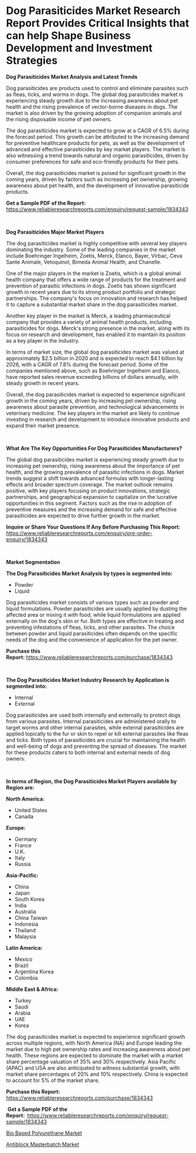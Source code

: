<p><h1>Dog Parasiticides Market Research Report Provides Critical Insights that can help Shape Business Development and Investment Strategies</h1></p><p><strong>Dog Parasiticides Market Analysis and Latest Trends</strong></p>
<p><p>Dog parasiticides are products used to control and eliminate parasites such as fleas, ticks, and worms in dogs. The global dog parasiticides market is experiencing steady growth due to the increasing awareness about pet health and the rising prevalence of vector-borne diseases in dogs. The market is also driven by the growing adoption of companion animals and the rising disposable income of pet owners.</p><p>The dog parasiticides market is expected to grow at a CAGR of 6.5% during the forecast period. This growth can be attributed to the increasing demand for preventive healthcare products for pets, as well as the development of advanced and effective parasiticides by key market players. The market is also witnessing a trend towards natural and organic parasiticides, driven by consumer preferences for safe and eco-friendly products for their pets.</p><p>Overall, the dog parasiticides market is poised for significant growth in the coming years, driven by factors such as increasing pet ownership, growing awareness about pet health, and the development of innovative parasiticide products.</p></p>
<p><strong>Get a Sample PDF of the Report:&nbsp;</strong> <a href="https://www.reliableresearchreports.com/enquiry/request-sample/1834343">https://www.reliableresearchreports.com/enquiry/request-sample/1834343</a></p>
<p>&nbsp;</p>
<p><strong>Dog Parasiticides Major Market Players</strong></p>
<p><p>The dog parasiticides market is highly competitive with several key players dominating the industry. Some of the leading companies in the market include Boehringer Ingelheim, Zoetis, Merck, Elanco, Bayer, Virbac, Ceva Sante Animale, Vetoquinol, Bimeda Animal Health, and Chanelle.</p><p>One of the major players in the market is Zoetis, which is a global animal health company that offers a wide range of products for the treatment and prevention of parasitic infections in dogs. Zoetis has shown significant growth in recent years due to its strong product portfolio and strategic partnerships. The company's focus on innovation and research has helped it to capture a substantial market share in the dog parasiticides market.</p><p>Another key player in the market is Merck, a leading pharmaceutical company that provides a variety of animal health products, including parasiticides for dogs. Merck's strong presence in the market, along with its focus on research and development, has enabled it to maintain its position as a key player in the industry.</p><p>In terms of market size, the global dog parasiticides market was valued at approximately $2.5 billion in 2020 and is expected to reach $4.1 billion by 2026, with a CAGR of 7.8% during the forecast period. Some of the companies mentioned above, such as Boehringer Ingelheim and Elanco, have reported sales revenue exceeding billions of dollars annually, with steady growth in recent years.</p><p>Overall, the dog parasiticides market is expected to experience significant growth in the coming years, driven by increasing pet ownership, rising awareness about parasite prevention, and technological advancements in veterinary medicine. The key players in the market are likely to continue investing in research and development to introduce innovative products and expand their market presence.</p></p>
<p>&nbsp;</p>
<p><strong>What Are The Key Opportunities For Dog Parasiticides Manufacturers?</strong></p>
<p><p>The global dog parasiticides market is experiencing steady growth due to increasing pet ownership, rising awareness about the importance of pet health, and the growing prevalence of parasitic infections in dogs. Market trends suggest a shift towards advanced formulas with longer-lasting effects and broader spectrum coverage. The market outlook remains positive, with key players focusing on product innovations, strategic partnerships, and geographical expansion to capitalize on the lucrative opportunities in this segment. Factors such as the rise in adoption of preventive measures and the increasing demand for safe and effective parasiticides are expected to drive further growth in the market.</p></p>
<p><strong>Inquire or Share Your Questions If Any Before Purchasing This Report:</strong> <a href="https://www.reliableresearchreports.com/enquiry/pre-order-enquiry/1834343">https://www.reliableresearchreports.com/enquiry/pre-order-enquiry/1834343</a></p>
<p>&nbsp;</p>
<p><strong>Market Segmentation</strong></p>
<p><strong>The Dog Parasiticides Market Analysis by types is segmented into:</strong></p>
<p><ul><li>Powder</li><li>Liquid</li></ul></p>
<p><p>Dog parasiticides market consists of various types such as powder and liquid formulations. Powder parasiticides are usually applied by dusting the affected area or mixing it with food, while liquid formulations are applied externally on the dog's skin or fur. Both types are effective in treating and preventing infestations of fleas, ticks, and other parasites. The choice between powder and liquid parasiticides often depends on the specific needs of the dog and the convenience of application for the pet owner.</p></p>
<p><strong>Purchase this Report:&nbsp;</strong><a href="https://www.reliableresearchreports.com/purchase/1834343">https://www.reliableresearchreports.com/purchase/1834343</a></p>
<p>&nbsp;</p>
<p><strong>The Dog Parasiticides Market Industry Research by Application is segmented into:</strong></p>
<p><ul><li>Internal</li><li>External</li></ul></p>
<p><p>Dog parasiticides are used both internally and externally to protect dogs from various parasites. Internal parasiticides are administered orally to target worms and other internal parasites, while external parasiticides are applied topically to the fur or skin to repel or kill external parasites like fleas and ticks. Both types of parasiticides are crucial for maintaining the health and well-being of dogs and preventing the spread of diseases. The market for these products caters to both internal and external needs of dog owners.</p></p>
<p>&nbsp;</p>
<p><strong>In terms of Region, the Dog Parasiticides Market Players available by Region are:</strong></p>
<p>
    <p> <strong> North America: </strong>
        <ul>
            <li>United States</li>
            <li>Canada</li>
        </ul>
        </p> 
    <p> <strong> Europe: </strong>
        <ul>
            <li>Germany</li>
            <li>France</li>
            <li>U.K.</li>
            <li>Italy</li>
            <li>Russia</li>
        </ul>
        </p> 
    <p> <strong> Asia-Pacific: </strong>
        <ul>
            <li>China</li>
            <li>Japan</li>
            <li>South Korea</li>
            <li>India</li>
            <li>Australia</li>
            <li>China Taiwan</li>
            <li>Indonesia</li>
            <li>Thailand</li>
            <li>Malaysia</li>
        </ul>
        </p> 
    <p> <strong> Latin America: </strong>
        <ul>
            <li>Mexico</li>
            <li>Brazil</li>
            <li>Argentina Korea</li>
            <li>Colombia</li>
        </ul>
        </p> 
    <p> <strong> Middle East & Africa: </strong>
        <ul>
            <li>Turkey</li>
            <li>Saudi</li>
            <li>Arabia</li>
            <li>UAE</li>
            <li>Korea</li>
        </ul>
    </p>
    </p>
<p><p>The dog parasiticides market is expected to experience significant growth across multiple regions, with North America (NA) and Europe leading the market due to high pet ownership rates and increasing awareness about pet health. These regions are expected to dominate the market with a market share percentage valuation of 35% and 30% respectively. Asia Pacific (APAC) and USA are also anticipated to witness substantial growth, with market share percentages of 20% and 10% respectively. China is expected to account for 5% of the market share.</p></p>
<p><strong>Purchase this Report: </strong><a href="https://www.reliableresearchreports.com/purchase/1834343">https://www.reliableresearchreports.com/purchase/1834343</a></p>
<p>&nbsp;<strong>Get a Sample PDF of the Report:&nbsp;&nbsp;</strong><a href="https://www.reliableresearchreports.com/enquiry/request-sample/1834343">https://www.reliableresearchreports.com/enquiry/request-sample/1834343</a></p>
<p><strong></strong></p>
<p><p><a href="https://valiant-lunge-8fe.notion.site/Decoding-the-Bio-Based-Polyurethane-Market-A-Deep-Dive-into-the-Latest-Market-Trends-Market-Segmen-2d7848e6c5a04f8abc104486c0f96ca4">Bio Based Polyurethane Market</a></p><p><a href="https://artistic-helicopter-ca9.notion.site/Antiblock-Masterbatch-Market-Research-Report-Forecasted-for-Period-from-2024-2031-by-Market-Type--0144c479d10048b69303ea40f9559038">Antiblock Masterbatch Market</a></p></p>